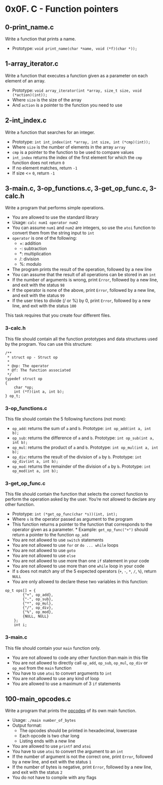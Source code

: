 # 0x0F. C - Function pointers

## 0-print_name.c
Write a function that prints a name.
* Prototype: `void print_name(char *name, void (*f)(char *));`

## 1-array_iterator.c
Write a function that executes a function given as a parameter on each element of an array.
* Prototype: `void array_iterator(int *array, size_t size, void (*action)(int));`
* Where `size` is the size of the array
* And `action` is a pointer to the function you need to use

## 2-int_index.c
Write a function that searches for an integer.
* Prototype: `int int_index(int *array, int size, int (*cmp)(int));`
* Where `size` is the number of elements in the array `array`
* `cmp` is a pointer to the function to be used to compare values
* `int_index` returns the index of the first element for which the `cmp` function does not return `0`
* If no element matches, return `-1`
* If size <= `0`, return `-1`

## 3-main.c, 3-op_functions.c, 3-get_op_func.c, 3-calc.h
Write a program that performs simple operations.
* You are allowed to use the standard library
* Usage: `calc num1 operator num2`
* You can assume `num1` and `num2` are integers, so use the `atoi` function to convert them from the string input to `int`
* `operator` is one of the following:
	* +: addition
	* -: subtraction
	* *: multiplication
	* /: division
	* %: modulo
* The program prints the result of the operation, followed by a new line
* You can assume that the result of all operations can be stored in an `int`
* If the number of arguments is wrong, print `Error`, followed by a new line, and exit with the status `98`
* If the operator is none of the above, print `Error`, followed by a new line, and exit with the status `99`
* If the user tries to divide (/ or %) by 0, print `Error`, followed by a new line, and exit with the status `100`

This task requires that you create four different files.

### 3-calc.h
This file should contain all the function prototypes and data structures used by the program. You can use this structure:
```
/**
 * struct op - Struct op
 *
 * @op: The operator
 * @f: The function associated
 */
typedef struct op
{
    char *op;
    int (*f)(int a, int b);
} op_t;
```

### 3-op_functions.c
This file should contain the 5 following functions (not more):
* `op_add`: returns the sum of `a` and `b`. Prototype: `int op_add(int a, int b);`
* `op_sub`: returns the difference of `a` and `b`. Prototype: `int op_sub(int a, int b);`
* `op_mul`: returns the product of `a` and `b`. Prototype: `int op_mul(int a, int b);`
* `op_div`: returns the result of the division of `a` by `b`. Prototype: `int op_div(int a, int b);`
* `op_mod`: returns the remainder of the division of `a` by `b`. Prototype: `int op_mod(int a, int b);`

### 3-get_op_func.c
This file should contain the function that selects the correct function to perform the operation asked by the user. You’re not allowed to declare any other function.
* Prototype: `int (*get_op_func(char *s))(int, int);`
* Where `s` is the operator passed as argument to the program
* This function returns a pointer to the function that corresponds to the operator given as a parameter. * Example: `get_op_func("+")` should return a pointer to the function `op_add`
* You are not allowed to use `switch` statements
* You are not allowed to use `for` or `do ... while` loops
* You are not allowed to use `goto`
* You are not allowed to use `else`
* You are not allowed to use more than one `if` statement in your code
* You are not allowed to use more than one `while` loop in your code
* If s does not match any of the 5 expected operators (`+`, `-`, `*`, `/`, `%`), return `NULL`
* You are only allowed to declare these two variables in this function:
```
op_t ops[] = {
        {"+", op_add},
        {"-", op_sub},
        {"*", op_mul},
        {"/", op_div},
        {"%", op_mod},
        {NULL, NULL}
    };
    int i;
```

### 3-main.c
This file should contain your `main` function only.
* You are not allowed to code any other function than main in this file
* You are not allowed to directly call `op_add`, `op_sub`, `op_mul`, `op_div` or `op_mod` from the `main` function
* You have to use `atoi` to convert arguments to `int`
* You are not allowed to use any kind of loop
* You are allowed to use a maximum of 3 `if` statements

## 100-main_opcodes.c
Write a program that prints the [opcodes](https://en.wikipedia.org/wiki/Opcode) of its own main function.
* Usage: `./main number_of_bytes`
* Output format:
	* The opcodes should be printed in hexadecimal, lowercase
	* Each opcode is two char long
	* Listing ends with a new line
* You are allowed to use `printf` and `atoi`
* You have to use `atoi` to convert the argument to an `int`
* If the number of argument is not the correct one, print `Error`, followed by a new line, and exit with the status `1`
* If the number of bytes is negative, print `Error`, followed by a new line, and exit with the status `2`
* You do not have to compile with any flags
